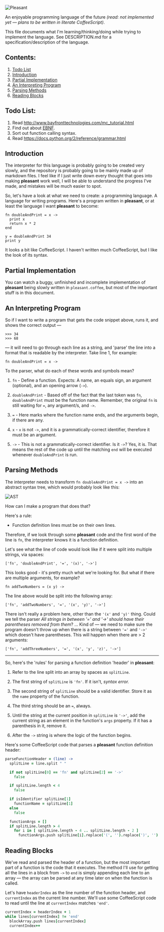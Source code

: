 ![Pleasant](http://i.imgur.com/leDXgjz.png)

An enjoyable programming language of the future *(read: not implemented yet &mdash;
plans to be written in literate CoffeeScript)*.

This file documents what I'm learning/thinking/doing while trying to implement
the language. See DESCRIPTION.md for a specification/description of the language.

## Contents:

1. [Todo List](#todo-list)
2. [Introduction](#introduction)
3. [Partial Implementation](#partial-implementation)
4. [An Interpreting Program](#an-interpreting-program)
5. [Parsing Methods](#parsing-methods)
6. [Reading Blocks](#reading-blocks)


## Todo List:

1. Read http://www.bayfronttechnologies.com/mc_tutorial.html
2. Find out about [EBNF](http://en.wikipedia.org/wiki/Extended_Backus%E2%80%93Naur_Form0).
3. Sort out function calling syntax.
4. Read https://docs.python.org/2/reference/grammar.html


## Introduction

The interpreter for this language is probably going to be created very slowly,
and the repository is probably going to be mainly made up of markdown files. I
feel like if I just write down every thought that goes into making **pleasant**
work well, I will be able to understand the progress I've made, and mistakes
will be much easier to spot.

So, let's have a look at what we need to create: a programming language. A
language for writing programs. Here's a program written in **pleasant**, or at
least the language I want **pleasant** to become:

```
fn doubleAndPrint = x ->
  print x
  return x * 2
end

y = doubleAndPrint 34
print y
```

It looks a bit like CoffeeScript. I haven't written much CoffeeScript, but I
like the look of its syntax.


## Partial Implementation

You can watch a buggy, unfinished and incomplete implementation of **pleasant**
being slowly written in `pleasant.coffee`, but most of the important stuff is in
this document.


## An Interpreting Program

So if I want to write a program that gets the code snippet above, runs it, and
shows the correct output &mdash;

```
>>> 34
>>> 68
```

&mdash; it will need to go through each line as a string, and 'parse' the line into
a format that is readable by the interpreter. Take line 1, for example:

`fn doubleAndPrint = x ->`

To the parser, what do each of these words and symbols mean?

1. `fn` - Define a function. Expects: A name, an equals sign, an argument
   (optional), and an opening arrow (`->`).

2. `doubleAndPrint` - Based off of the fact that the last token was `fn`,
   `doubleAndPrint` must be the function name. Remember, the original `fn` is
   still waiting for `=`, any argument/s, and `->`.

3. `=` - Here marks where the function name ends, and the arguments begin, if
   there are any.

4. `x` - `x` is not `->`, and it is a grammatically-correct identifier,
   therefore it must be an argument.

5. `->` - This is not a grammatically-correct identifier. Is it `->`? Yes, it
   is. That means the rest of the code up until the matching `end` will be
   executed whenever `doubleAndPrint` is run.


## Parsing Methods

The interpreter needs to transform `fn doubleAndPrint = x ->` into an abstract
syntax tree, which would probably look like this:

![AST](http://i.imgur.com/etX4T6P.jpg)

How can I make a program that does that?

Here's a rule:

- Function definition lines must be on their own lines.

Therefore, if we look through some **pleasant** code and the first word of the
line is `fn`, the interpreter knows it is a function definition.

Let's see what the line of code would look like if it were split into multiple
strings, via spaces:

`['fn', 'doubleAndPrint', '=', '(x)', '->']`

This looks good - it's pretty much what we're looking for. But what if there are
multiple arguments, for example?

`fn addTwoNumbers = (x y) ->`

The line above would be split into the following array:

`['fn', 'addTwoNumbers', '=', '(x', 'y)', '->']`

There isn't really a problem here, other than the `'(x'` and `'y)'` thing. Could
we tell the parser *All strings in between '=' and '->' should have their
parentheses removed from them*? ... Kind of &mdash; we need to make sure the
program doesn't throw up when there is a string between `'='` and `'->'` which
doesn't have parentheses. This will happen when there are > 2 arguments:

`['fn', 'addThreeNumbers', '=', '(x', 'y', 'z)', '->']`

-------------------------------------------------------------------------------

So, here's the 'rules' for parsing a function definition 'header' in **pleasant**:

1. Refer to the line split into an array by spaces as `splitLine`.

2. The first string of `splitLine` is `'fn'`. If it isn't, *syntax error.*

3. The second string of `splitLine` should be a valid identifier. Store it as
   the `name` property of the function.

4. The third string should be an `=`, always.

5. Until the string at the current position in `splitLine` is `'->'`, add the
   current string as an element in the function's `args` property. If it has a
   parenthesis in it, remove it.

6. After the `->` string is where the logic of the function begins.

Here's some CoffeeScript code that parses a **pleasant** function definition
header:

```coffee
parseFunctionHeader = (line) ->
  splitLine = line.split " "

  if not splitLine[0] == 'fn' and splitLine[2] == '->'
    false

  if splitLine.length < 4
    false

  if isIdentifier splitLine[1]
    functionName = splitLine[1]
  else
    false

  functionArgs = []
  if splitLine.length > 4
    for i in [ splitLine.length - 4 .. splitLine.length - 2 ]
      functionArgs.push splitLine[i].replace('(', '').replace(')', '')
```


## Reading Blocks

We've read and parsed the header of a function, but the most important part of a
function is the code that it executes. The method I'll use for getting all the
lines in a block from `->` to `end` is simply appending each line to an array
&mdash; the array can be parsed at any time later on when the function is
called.

Let's have `headerIndex` as the line number of the function header, and
`currentIndex` as the current line number. We'll use some CoffeeScript code to
read until the line at `currentIndex` matches `'end'`.

```coffee
currentIndex = headerIndex + 1
while lines[currentIndex] != 'end'
  blockArray.push lines[currentIndex]
  currentIndex++
```

